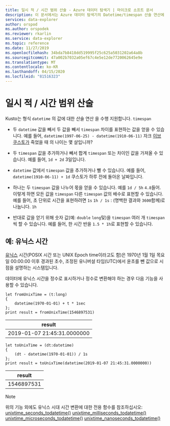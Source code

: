 ```yaml
---
title: 일시 적 / 시간 범위 산술 - Azure 데이터 탐색기 | 마이크로 소프트 문서
description: 이 문서에서는 Azure 데이터 탐색기의 Datetime/timespan 산술 연산에 대해 설명합니다.
services: data-explorer
author: orspod
ms.author: orspodek
ms.reviewer: rkarlin
ms.service: data-explorer
ms.topic: reference
ms.date: 11/27/2019
ms.openlocfilehash: 34bda7b8418dd519995f25c625a5031202a64a8b
ms.sourcegitcommit: 47a002b7032a05ef67c4e5e12de7720062645e9e
ms.translationtype: MT
ms.contentlocale: ko-KR
ms.lasthandoff: 04/15/2020
ms.locfileid: "81516323"
---
```

# <a name="datetime--timespan-arithmetic"></a>일시 적 / 시간 범위 산술

Kusto는 형식 `datetime` 의 값에 대한 산술 연산 을 수행 지원합니다. `timespan`

* 두 `datetime` 값을 빼서 두 값을 빼서 `timespan` 차이를 표현하는 값을 얻을 수 있습니다.
  예를 들어, `datetime(1997-06-25) - datetime(1910-06-11)` 자크 [이브 쿠스토가](https://en.wikipedia.org/wiki/Jacques_Cousteau) 죽었을 때 의 나이는 몇 살입니까?

* 두 `timespan` 값을 추가하거나 빼서 합계 `timespan` 또는 차이인 값을 가져올 수 있습니다.
  예를 들어, `1d + 2d` 3일입니다.

* `datetime` 값에서 `timespan` 값을 추가하거나 뺄 수 있습니다.
  예를 들어, `datetime(1910-06-11) + 1d` 쿠스토가 하루 전에 돌아온 날짜입니다.

* 하나는 두 `timespan` 값을 나누어 몫을 얻을 수 있습니다.
  예를 `1d / 5h` `4.8`들어.
  이렇게 하면 모든 값을 `timespan` 다른 `timespan` 값의 배수로 표현할 수 있습니다. 예를 들어, 초 단위로 시간을 표현하려면 `1s` `1h / 1s` : (명백한 결과와 `3600`함께)로 나눕니다. `1h`

* 반대로 값을 얻기 위해 숫자 값(예: `double` `long`및)을 `timespan` 여러 개 `timespan` 씩 할 수 있습니다.
  예를 들어, 한 시간 반을 `1.5 * 1h`로 표현할 수 있습니다.

## <a name="example-unix-time"></a>예: 유닉스 시간

[유닉스](https://en.wikipedia.org/wiki/Unix_time) 시간(POSIX 시간 또는 UNIX Epoch time이라고도 함)은 1970년 1월 1일 목요일 00:00:00 이후 경과된 초수, 조정된 유니버설 타임(UTC)에서 윤초를 뺀 값으로 시점을 설명하는 시스템입니다.

데이터에 유닉스 시간을 정수로 표시하거나 정수로 변환해야 하는 경우 다음 기능을 사용할 수 있습니다.

```kusto
let fromUnixTime = (t:long)
{ 
    datetime(1970-01-01) + t * 1sec 
};
print result = fromUnixTime(1546897531)
```

|result                     |
|---------------------------|
|2019-01-07 21:45:31.0000000|

```kusto
let toUnixTime = (dt:datetime) 
{ 
    (dt - datetime(1970-01-01)) / 1s 
};
print result = toUnixTime(datetime(2019-01-07 21:45:31.0000000))
```

|result                     |
|---------------------------|
|1546897531                 |

> [!NOTE]
> 위의 기능 외에도 유닉스 시대 시간 변환에 대한 전용 함수를 참조하십시오: [unixtime_seconds_todatetime()](unixtime-seconds-todatetimefunction.md)
> [unixtime_milliseconds_todatetime()](unixtime-milliseconds-todatetimefunction.md)
> [unixtime_microseconds_todatetime()](unixtime-microseconds-todatetimefunction.md)
> [unixtime_nanoseconds_todatetime()](unixtime-nanoseconds-todatetimefunction.md)